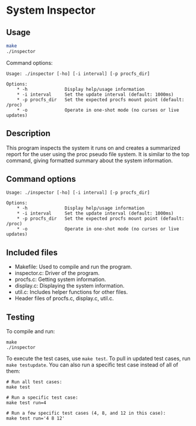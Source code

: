 # System Inspector

## Usage
```bash
make
./inspector
```
Command options:
```
Usage: ./inspector [-ho] [-i interval] [-p procfs_dir]

Options:
    * -h              Display help/usage information
    * -i interval     Set the update interval (default: 1000ms)
    * -p procfs_dir   Set the expected procfs mount point (default: /proc)
    * -o              Operate in one-shot mode (no curses or live updates)
```

## Description

This program inspects the system it runs on and creates a summarized report for the user using the proc pseudo file system. It is similar to the top command, giving formatted summary about the system information.

## Command options

```
Usage: ./inspector [-ho] [-i interval] [-p procfs_dir]

Options:
    * -h              Display help/usage information
    * -i interval     Set the update interval (default: 1000ms)
    * -p procfs_dir   Set the expected procfs mount point (default: /proc)
    * -o              Operate in one-shot mode (no curses or live updates)
```

## Included files

* Makefile: Used to compile and run the program.
* inspector.c: Driver of the program.
* procfs.c: Getting system information.
* display.c: Displaying the system information.
* util.c: Includes helper functions for other files.
* Header files of procfs.c, display.c, util.c.

## Testing

To compile and run:
```
make
./inspector
```

To execute the test cases, use `make test`. To pull in updated test cases, run `make testupdate`. You can also run a specific test case instead of all of them:

```
# Run all test cases:
make test

# Run a specific test case:
make test run=4

# Run a few specific test cases (4, 8, and 12 in this case):
make test run='4 8 12'
```
